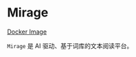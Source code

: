 # Mirage

[Docker Image](https://github.com/huang825172/mirage-test/workflows/Docker-Image/badge.svg)

`Mirage` 是 AI 驱动、基于词库的文本阅读平台。